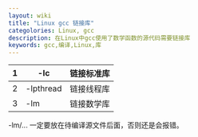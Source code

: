 ```yaml
---
layout: wiki
title: "Linux gcc 链接库"
categolories: Linux, gcc
description: 在Linux中gcc使用了数学函数的源代码需要链接库
keywords: gcc,编译,Linux,库
---
```


| 1    | -lc       | 链接标准库 |
| ---- | --------- | ---------- |
| 2    | -lpthread | 链接线程库 |
| 3    | -lm       | 链接数学库 |

-lm/... 一定要放在待编译源文件后面，否则还是会报错。